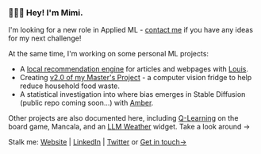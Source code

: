 ### 👩🏻‍💻 Hey! I'm Mimi. 

I'm looking for a new role in Applied ML - [contact me](mailto:mimireyburn@gmail.com) if you have any ideas for my next challenge!

At the same time, I'm working on some personal ML projects: 

- A [local recommendation engine](https://github.com/mimireyburn/Anchor) for articles and webpages with [Louis](https://github.com/lhorrell99).
- Creating [v2.0 of my Master's Project](https://github.com/myPocketKitchen/PK2.0) - a computer vision fridge to help reduce household food waste.
- A statistical investigation into where bias emerges in Stable Diffusion (public repo coming soon...) with [Amber](https://github.com/amberrignell).

Other projects are also documented here, including [Q-Learning](https://github.com/mimireyburn/MancalaBot) on the board game, Mancala, and an [LLM Weather](https://github.com/mimireyburn/LLMyWeather) widget. Take a look around -> 

Stalk me: [Website](https://www.mimireyburn.com/) | [LinkedIn](https://www.linkedin.com/in/mimireyburn/) | [Twitter](https://twitter.com/mireyburn)  or  [Get in touch->](mailto:mimireyburn@gmail.com?subject=Hello!) 

<!--
**mimireyburn/mimireyburn** is a ✨ _special_ ✨ repository because its `README.md` (this file) appears on your GitHub profile.

Here are some ideas to get you started:

- 🔭 I’m currently working on ...
- 🌱 I’m currently learning ...
- 👯 I’m looking to collaborate on ...
- 🤔 I’m looking for help with ...
- 💬 Ask me about ...
- 📫 How to reach me: ...
- 😄 Pronouns: ...
- ⚡ Fun fact: ...
-->
